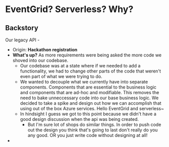 # EventGrid? Serverless? Why?

## Backstory

Our legacy API - 

- Origin: **Hackathon registration** 
- **What's up?** As more requirements were being asked the more code we shoved into our codebase. 
  - Our codebase was at a state where if we needed to add a functionality, we had to change other parts of the code that weren't even part of what we were trying to do.
  - We wanted to decouple what we currently have into separate components. Components that are essential to the business logic and components that are ad-hoc and modifiable. This removes the need to bake unneccessary code into our base business logic. We decided to take a spike and design out how we can accomplish that using out of the box Azure services.  Hello EventGrid and serverless~   
  - In hindsight I guess we got to this point because we didn't have a good design discussion when the api was being created. 
    - But I'm sure lot of shops do similar things. In order to push code out the design you think that's going to last don't really do you any good. OR you just write code without designing at all! 
- 


